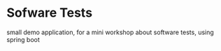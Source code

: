 # Sofware Tests

small demo application, for a mini workshop about software tests, using spring boot
